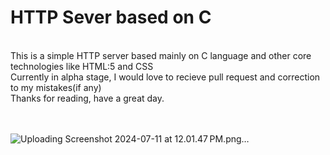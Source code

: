 # HTTP Sever based on C
<br>
This is a simple HTTP server based mainly on C language and other core technologies like HTML:5 and CSS <br>
Currently in alpha stage, I would love to recieve pull request and correction to my mistakes(if any) <br>
Thanks for reading, have a great day.
 <br>
 <br>
 <br>
    
![Uploading Screenshot 2024-07-11 at 12.01.47 PM.png…]()

